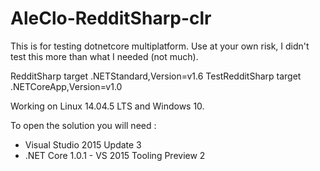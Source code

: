 # AleClo-RedditSharp-clr
This is for testing dotnetcore multiplatform. Use at your own risk, I didn't test this more than what I needed (not much).

RedditSharp target .NETStandard,Version=v1.6 
TestRedditSharp target .NETCoreApp,Version=v1.0

Working on Linux 14.04.5 LTS and Windows 10.

To open the solution you will need :
- Visual Studio 2015 Update 3
- .NET Core 1.0.1 - VS 2015 Tooling Preview 2


